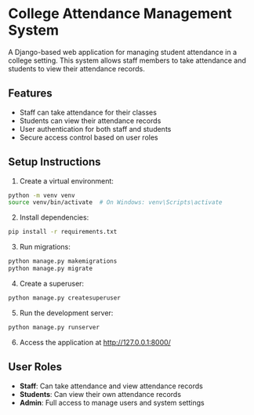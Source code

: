 # College Attendance Management System

A Django-based web application for managing student attendance in a college setting. This system allows staff members to take attendance and students to view their attendance records.

## Features

- Staff can take attendance for their classes
- Students can view their attendance records
- User authentication for both staff and students
- Secure access control based on user roles

## Setup Instructions

1. Create a virtual environment:
```bash
python -m venv venv
source venv/bin/activate  # On Windows: venv\Scripts\activate
```

2. Install dependencies:
```bash
pip install -r requirements.txt
```

3. Run migrations:
```bash
python manage.py makemigrations
python manage.py migrate
```

4. Create a superuser:
```bash
python manage.py createsuperuser
```

5. Run the development server:
```bash
python manage.py runserver
```

6. Access the application at http://127.0.0.1:8000/

## User Roles

- **Staff**: Can take attendance and view attendance records
- **Students**: Can view their own attendance records
- **Admin**: Full access to manage users and system settings 